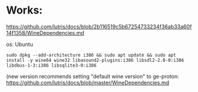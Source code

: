 # Works:
https://github.com/lutris/docs/blob/2b116519c5b67254733234f36ab33a60f14f1358/WineDependencies.md

os: Ubuntu
```
sudo dpkg --add-architecture i386 && sudo apt update && sudo apt install -y wine64 wine32 libasound2-plugins:i386 libsdl2-2.0-0:i386 libdbus-1-3:i386 libsqlite3-0:i386
```

(new version recommends setting "default wine version" to ge-proton: https://github.com/lutris/docs/blob/master/WineDependencies.md
